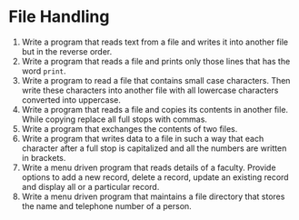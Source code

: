 # File Handling

1. Write a program that reads text from a file and writes it into another file but in the reverse order.
2. Write a program that reads a file and prints only those lines that has the word `print`.
3. Write a program to read a file that contains small case characters. Then write these characters into another file with all lowercase characters converted into uppercase.
4. Write a program that reads a file and copies its contents in another file. While copying replace all full stops with commas.
5. Write a program that exchanges the contents of two files.
6. Write a program that writes data to a file in such a way that each character after a full stop is capitalized and all the numbers are written in brackets.
7. Write a menu driven program that reads details of a faculty. Provide options to add a new record, delete a record, update an existing record and display all or a particular record.
8. Write a menu driven program that maintains a file directory that stores the name and telephone number of a person.
